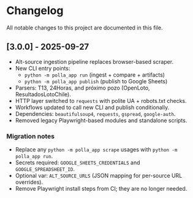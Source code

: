 # Changelog

All notable changes to this project are documented in this file.

## [3.0.0] - 2025-09-27

- Alt-source ingestion pipeline replaces browser-based scraper.
- New CLI entry points:
  - `python -m polla_app run` (ingest + compare + artifacts)
  - `python -m polla_app publish` (publish to Google Sheets)
- Parsers: T13, 24Horas, and próximo pozo (OpenLoto, ResultadosLotoChile).
- HTTP layer switched to `requests` with polite UA + robots.txt checks.
- Workflows updated to call new CLI and publish conditionally.
- Dependencies: `beautifulsoup4`, `requests`, `gspread`, `google-auth`.
- Removed legacy Playwright-based modules and standalone scripts.

### Migration notes

- Replace any `python -m polla_app scrape` usages with `python -m polla_app run`.
- Secrets required: `GOOGLE_SHEETS_CREDENTIALS` and `GOOGLE_SPREADSHEET_ID`.
- Optional var: `ALT_SOURCE_URLS` (JSON mapping for per-source URL overrides).
- Remove Playwright install steps from CI; they are no longer needed.
